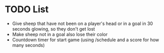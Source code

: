 # TODO List

- Give sheep that have not been on a player's head or in a goal in 30 seconds glowing, so they don't get lost
- Make sheep not in a goal also lose their color
- Countdown timer for start game (using /schedule and a score for how many seconds)
